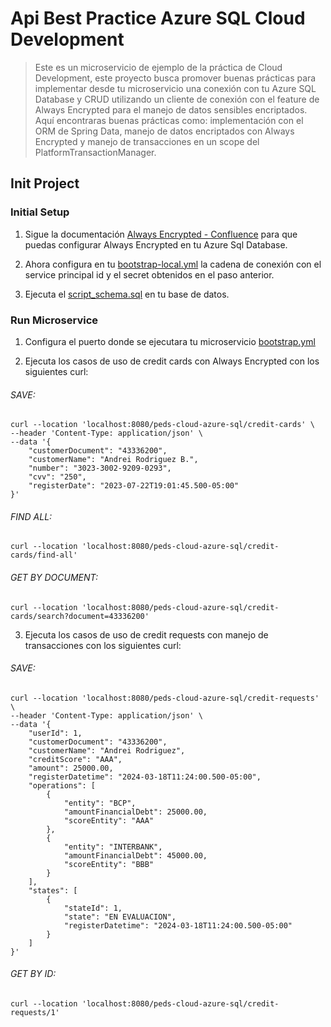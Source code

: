 # Api Best Practice Azure SQL Cloud Development

> Este es un microservicio de ejemplo de la práctica de Cloud Development, este proyecto busca promover buenas prácticas para implementar desde tu microservicio una conexión con tu Azure SQL Database  y CRUD utilizando un cliente de conexión con el feature de Always Encrypted para el manejo de datos sensibles encriptados.
> Aquí encontraras buenas prácticas como: implementación con el ORM de Spring Data, manejo de datos encriptados con Always Encrypted y manejo de transacciones en un scope del PlatformTransactionManager.

## Init Project

### Initial Setup

1. Sigue la documentación  [Always Encrypted - Confluence](https://bcp-ti.atlassian.net/wiki/spaces/CTTIIDPSPUB/pages/344326230) para que puedas configurar Always Encrypted en tu Azure Sql Database.

2. Ahora configura en tu [bootstrap-local.yml](src/main/resources/config/bootstrap-local.yml) la cadena de conexión con el service principal id y el secret obtenidos en el paso anterior.

3. Ejecuta el [script_schema.sql](src/main/resources/script_schema.sql) en tu base de datos.

### Run Microservice

1. Configura el puerto donde se ejecutara tu microservicio [bootstrap.yml](src/main/resources/config/bootstrap.yml)

2. Ejecuta los casos de uso de credit cards con Always Encrypted con los siguientes curl:

###### SAVE:
```shell
curl --location 'localhost:8080/peds-cloud-azure-sql/credit-cards' \
--header 'Content-Type: application/json' \
--data '{
    "customerDocument": "43336200",
    "customerName": "Andrei Rodriguez B.",
    "number": "3023-3002-9209-0293",
    "cvv": "250",
    "registerDate": "2023-07-22T19:01:45.500-05:00"
}'
```

###### FIND ALL:
```shell
curl --location 'localhost:8080/peds-cloud-azure-sql/credit-cards/find-all'
```

###### GET BY DOCUMENT:
```shell
curl --location 'localhost:8080/peds-cloud-azure-sql/credit-cards/search?document=43336200'
```

3. Ejecuta los casos de uso de credit requests con manejo de transacciones con los siguientes curl:

###### SAVE:
```shell
curl --location 'localhost:8080/peds-cloud-azure-sql/credit-requests' \
--header 'Content-Type: application/json' \
--data '{
    "userId": 1,
    "customerDocument": "43336200",
    "customerName": "Andrei Rodriguez",
    "creditScore": "AAA",
    "amount": 25000.00,
    "registerDatetime": "2024-03-18T11:24:00.500-05:00",
    "operations": [
        {
            "entity": "BCP",
            "amountFinancialDebt": 25000.00,
            "scoreEntity": "AAA"
        },
        {
            "entity": "INTERBANK",
            "amountFinancialDebt": 45000.00,
            "scoreEntity": "BBB"
        }                
    ],
    "states": [
        {
            "stateId": 1,
            "state": "EN EVALUACION",
            "registerDatetime": "2024-03-18T11:24:00.500-05:00"
        }        
    ]
}'
```
###### GET BY ID:
```shell
curl --location 'localhost:8080/peds-cloud-azure-sql/credit-requests/1'
```


